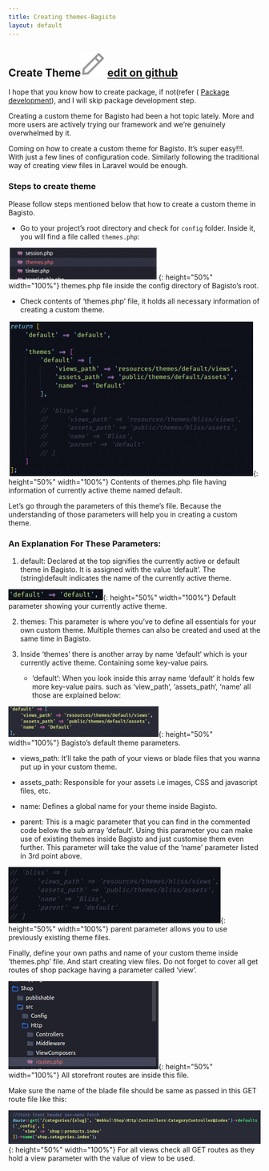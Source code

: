 ```yaml
---
title: Creating themes-Bagisto
layout: default
---
```


## Create Theme<span class="edit-github"><img src="/assets/images/icons/Icon-Pencil-Large.svg"/> <a href="https://github.com/bagisto/bagisto-docs/blob/master/create_theme.md">edit on github</a></span>

I hope that you know how to create package, if not(refer ( [Package development](create_module.md)), and I will skip package development step.

Creating a custom theme for Bagisto had been a hot topic lately. More and more users are actively trying our framework and we’re genuinely overwhelmed by it.

Coming on how to create a custom theme for Bagisto. It’s super easy!!!. With just a few lines of configuration code. Similarly following the traditional way of creating view files in Laravel would be enough.

### Steps to create theme

Please follow steps mentioned below that how to create a custom theme in Bagisto.

* Go to your project’s root directory and check for `config` folder. Inside it, you will find a file called `themes.php`:

![Bagisto Root Directory](assets/images/Bagisto_Docs_Images/bagisto-theme-1.png){: height="50%" width="100%"}
themes.php file inside the config directory of Bagisto’s root.

* Check contents of ‘themes.php’ file, it holds all necessary information of creating a custom theme.

![Bagisto Root Directory](assets/images/Bagisto_Docs_Images/bagisto-theme-2.png){: height="50%" width="100%"}
Contents of themes.php file having information of currently active theme named default.

Let’s go through the parameters of this theme’s file. Because the understanding of those parameters will help you in creating a custom theme.

### An Explanation For These Parameters:

1. default: Declared at the top signifies the currently active or default theme in Bagisto. It is assigned with the value ‘default’. The (string)default indicates the name of the currently active theme.

![Bagisto Root Directory](assets/images/Bagisto_Docs_Images/bagisto-theme-3.png){: height="50%" width="100%"}
Default parameter showing your currently active theme.

2. themes: This parameter is where you’ve to define all essentials for your own custom theme. Multiple themes can also be created and used at the same time in Bagisto.

3. Inside ‘themes’ there is another array by name ‘default‘ which is your currently active theme. Containing some key-value pairs.

    * ‘default‘: When you look inside this array name ‘default‘ it holds few more key-value pairs. such as ‘view_path‘, ‘assets_path‘, ‘name’ all those are explained below:

![Bagisto Root Directory](assets/images/Bagisto_Docs_Images/bagisto-theme-4.png){: height="50%" width="100%"}
Bagisto’s default theme parameters.

   * views_path: It’ll take the path of your views or blade files that you wanna put up in your custom theme.

   * assets_path: Responsible for your assets i.e images, CSS and javascript files, etc.

   * name: Defines a global name for your theme inside Bagisto.

   * parent: This is a magic parameter that you can find in the commented code below the sub array ‘default‘. Using this parameter you can make use of existing themes inside Bagisto and just customise them even further. This parameter will take the value of the ‘name’ parameter listed in 3rd point above.

![Bagisto Root Directory](assets/images/Bagisto_Docs_Images/bagisto-theme-5.png){: height="50%" width="100%"}
parent parameter allows you to use previously existing theme files.

Finally, define your own paths and name of your custom theme inside ‘themes.php’ file. And start creating view files. Do not forget to cover all get routes of shop package having a parameter called ‘view’.

![Bagisto Root Directory](assets/images/Bagisto_Docs_Images/bagisto-theme-6.png){: height="50%" width="100%"}
All storefront routes are inside this file.

Make sure the name of the blade file should be same as passed in this GET route file like this:

![Bagisto Root Directory](assets/images/Bagisto_Docs_Images/bagisto-theme-7.png){: height="50%" width="100%"}
For all views check all GET routes as they hold a view parameter with the value of view to be used.